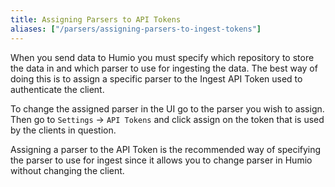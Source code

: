 ```yaml
---
title: Assigning Parsers to API Tokens
aliases: ["/parsers/assigning-parsers-to-ingest-tokens"]
---
```


When you send data to Humio you must specify which repository to store the data
in and which parser to use for ingesting the data. The best way of doing this is
to assign a specific parser to the Ingest API Token used to authenticate the client.

To change the assigned parser in the UI go to the parser you wish to assign.
Then go to `Settings` -> `API Tokens` and click assign on the token that is used
by the clients in question.

Assigning a parser to the API Token is the recommended way of specifying the parser to use for ingest
since it allows you to change parser in Humio without changing the client.  

